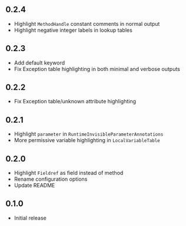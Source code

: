 ## 0.2.4

- Highlight `MethodHandle` constant comments in normal output
- Highlight negative integer labels in lookup tables

## 0.2.3

- Add default keyword
- Fix Exception table highlighting in both minimal and verbose outputs

## 0.2.2

- Fix Exception table/unknown attribute highlighting

## 0.2.1

- Highlight `parameter` in `RuntimeInvisibleParameterAnnotations`
- More permissive variable highlighting in `LocalVariableTable`

## 0.2.0

- Highlight `Fieldref` as field instead of method
- Rename configuration options
- Update README

## 0.1.0

- Initial release
